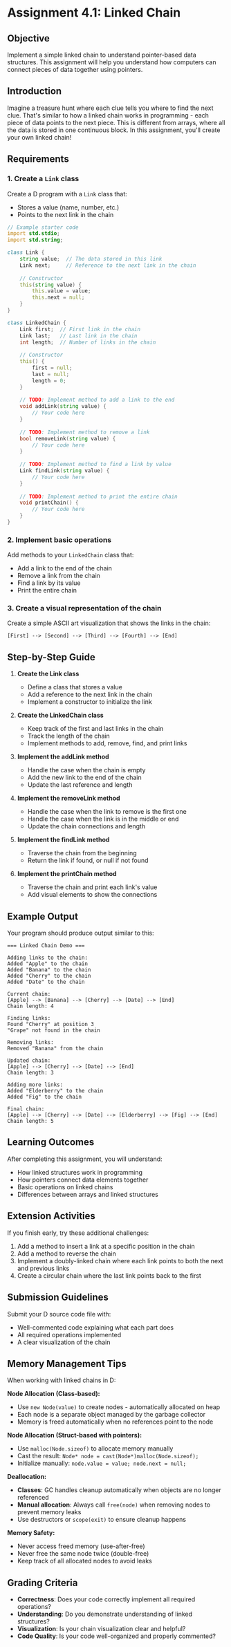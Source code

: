 # Assignment 4.1: Linked Chain

## Objective

Implement a simple linked chain to understand pointer-based data structures. This assignment will help you understand how computers can connect pieces of data together using pointers.

## Introduction

Imagine a treasure hunt where each clue tells you where to find the next clue. That's similar to how a linked chain works in programming - each piece of data points to the next piece. This is different from arrays, where all the data is stored in one continuous block. In this assignment, you'll create your own linked chain!

## Requirements

### 1. Create a `Link` class

Create a D program with a `Link` class that:
- Stores a value (name, number, etc.)
- Points to the next link in the chain

```d
// Example starter code
import std.stdio;
import std.string;

class Link {
    string value;  // The data stored in this link
    Link next;     // Reference to the next link in the chain
    
    // Constructor
    this(string value) {
        this.value = value;
        this.next = null;
    }
}

class LinkedChain {
    Link first;  // First link in the chain
    Link last;   // Last link in the chain
    int length;  // Number of links in the chain
    
    // Constructor
    this() {
        first = null;
        last = null;
        length = 0;
    }
    
    // TODO: Implement method to add a link to the end
    void addLink(string value) {
        // Your code here
    }
    
    // TODO: Implement method to remove a link
    bool removeLink(string value) {
        // Your code here
    }
    
    // TODO: Implement method to find a link by value
    Link findLink(string value) {
        // Your code here
    }
    
    // TODO: Implement method to print the entire chain
    void printChain() {
        // Your code here
    }
}
```

### 2. Implement basic operations

Add methods to your `LinkedChain` class that:
- Add a link to the end of the chain
- Remove a link from the chain
- Find a link by its value
- Print the entire chain

### 3. Create a visual representation of the chain

Create a simple ASCII art visualization that shows the links in the chain:

```
[First] --> [Second] --> [Third] --> [Fourth] --> [End]
```

## Step-by-Step Guide

1. **Create the Link class**
   - Define a class that stores a value
   - Add a reference to the next link in the chain
   - Implement a constructor to initialize the link

2. **Create the LinkedChain class**
   - Keep track of the first and last links in the chain
   - Track the length of the chain
   - Implement methods to add, remove, find, and print links

3. **Implement the addLink method**
   - Handle the case when the chain is empty
   - Add the new link to the end of the chain
   - Update the last reference and length

4. **Implement the removeLink method**
   - Handle the case when the link to remove is the first one
   - Handle the case when the link is in the middle or end
   - Update the chain connections and length

5. **Implement the findLink method**
   - Traverse the chain from the beginning
   - Return the link if found, or null if not found

6. **Implement the printChain method**
   - Traverse the chain and print each link's value
   - Add visual elements to show the connections

## Example Output

Your program should produce output similar to this:

```
=== Linked Chain Demo ===

Adding links to the chain:
Added "Apple" to the chain
Added "Banana" to the chain
Added "Cherry" to the chain
Added "Date" to the chain

Current chain:
[Apple] --> [Banana] --> [Cherry] --> [Date] --> [End]
Chain length: 4

Finding links:
Found "Cherry" at position 3
"Grape" not found in the chain

Removing links:
Removed "Banana" from the chain

Updated chain:
[Apple] --> [Cherry] --> [Date] --> [End]
Chain length: 3

Adding more links:
Added "Elderberry" to the chain
Added "Fig" to the chain

Final chain:
[Apple] --> [Cherry] --> [Date] --> [Elderberry] --> [Fig] --> [End]
Chain length: 5
```

## Learning Outcomes

After completing this assignment, you will understand:
- How linked structures work in programming
- How pointers connect data elements together
- Basic operations on linked chains
- Differences between arrays and linked structures

## Extension Activities

If you finish early, try these additional challenges:

1. Add a method to insert a link at a specific position in the chain
2. Add a method to reverse the chain
3. Implement a doubly-linked chain where each link points to both the next and previous links
4. Create a circular chain where the last link points back to the first

## Submission Guidelines

Submit your D source code file with:
- Well-commented code explaining what each part does
- All required operations implemented
- A clear visualization of the chain

## Memory Management Tips

When working with linked chains in D:

**Node Allocation (Class-based):**
- Use `new Node(value)` to create nodes - automatically allocated on heap
- Each node is a separate object managed by the garbage collector
- Memory is freed automatically when no references point to the node

**Node Allocation (Struct-based with pointers):**
- Use `malloc(Node.sizeof)` to allocate memory manually
- Cast the result: `Node* node = cast(Node*)malloc(Node.sizeof);`
- Initialize manually: `node.value = value; node.next = null;`

**Deallocation:**
- **Classes**: GC handles cleanup automatically when objects are no longer referenced
- **Manual allocation**: Always call `free(node)` when removing nodes to prevent memory leaks
- Use destructors or `scope(exit)` to ensure cleanup happens

**Memory Safety:**
- Never access freed memory (use-after-free)
- Never free the same node twice (double-free)
- Keep track of all allocated nodes to avoid leaks

## Grading Criteria

- **Correctness**: Does your code correctly implement all required operations?
- **Understanding**: Do you demonstrate understanding of linked structures?
- **Visualization**: Is your chain visualization clear and helpful?
- **Code Quality**: Is your code well-organized and properly commented?
